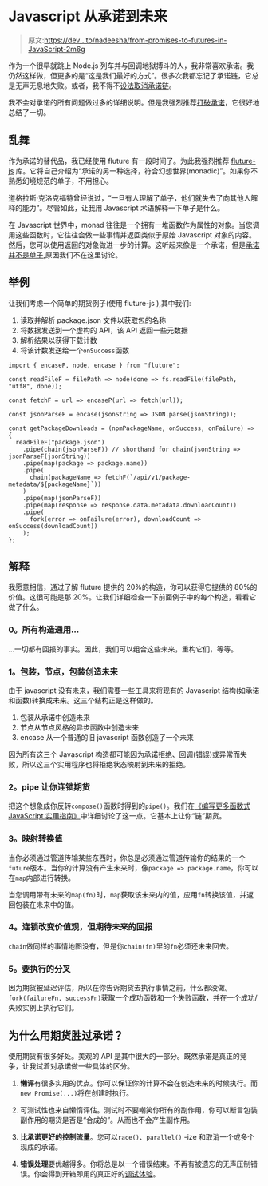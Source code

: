 # Javascript 从承诺到未来

> 原文:[https://dev . to/nadeesha/from-promises-to-futures-in-JavaScript-2m6g](https://dev.to/nadeesha/from-promises-to-futures-in-javascript-2m6g)

作为一个很早就跳上 Node.js 列车并与回调地狱搏斗的人，我非常喜欢承诺。我仍然这样做，但更多的是“这是我们最好的方式”。很多次我都忘记了承诺链，它总是无声无息地失败。或者，我不得不[设法取消承诺链](https://github.com/sindresorhus/p-cancelable)。

我不会对承诺的所有问题做过多的详细说明。但是我强烈推荐[打破承诺](https://medium.com/@avaq/broken-promises-2ae92780f33)，它很好地总结了一切。

## [](#fluture)乱舞

作为承诺的替代品，我已经使用 fluture 有一段时间了。为此我强烈推荐 [fluture-js](https://github.com/fluture-js/Fluture) 库。它将自己介绍为“承诺的另一种选择，符合幻想世界(monadic)”。如果你不熟悉幻境规范的单子，不用担心。

道格拉斯·克洛克福特曾经说过，“一旦有人理解了单子，他们就失去了向其他人解释的能力”。尽管如此，让我用 Javascript 术语解释一下单子是什么。

在 Javascript 世界中，monad 往往是一个拥有一堆函数作为属性的对象。当您调用这些函数时，它往往会做一些事情并返回类似于原始 Javascript 对象的内容。然后，您可以使用返回的对象做进一步的计算。这听起来像是一个承诺，但是[承诺并不是单子](https://stackoverflow.com/questions/45712106/why-are-promises-monads),原因我们不在这里讨论。

## [](#example)举例

让我们考虑一个简单的期货例子(使用 fluture-js ),其中我们:

1.  读取并解析 package.json 文件以获取包的名称
2.  将数据发送到一个虚构的 API，该 API 返回一些元数据
3.  解析结果以获得下载计数
4.  将该计数发送给一个`onSuccess`函数

```
import { encaseP, node, encase } from "fluture";

const readFileF = filePath => node(done => fs.readFile(filePath, "utf8", done));

const fetchF = url => encaseP(url => fetch(url));

const jsonParseF = encase(jsonString => JSON.parse(jsonString));

const getPackageDownloads = (npmPackageName, onSuccess, onFailure) => {
  readFileF("package.json")
    .pipe(chain(jsonParseF)) // shorthand for chain(jsonString => jsonParseF(jsonString))
    .pipe(map(package => package.name))
    .pipe(
      chain(packageName => fetchF(`/api/v1/package-metadata/${packageName}`))
    )
    .pipe(map(jsonParseF))
    .pipe(map(response => response.data.metadata.downloadCount))
    .pipe(
      fork(error => onFailure(error), downloadCount => onSuccess(downloadCount))
    );
}; 
```

## [](#explanation)解释

我愿意相信，通过了解 fluture 提供的 20%的构造，你可以获得它提供的 80%的价值。这很可能是那 20%。让我们详细检查一下前面例子中的每个构造，看看它做了什么。

### [](#0-common-to-all-constructs)0。所有构造通用...

...一切都有回报的事实。因此，我们可以组合这些未来，重构它们，等等。

### [](#1-encasep-node-encase-creates-futures)1。包装，节点，包装创造未来

由于 javascript 没有未来，我们需要一些工具来将现有的 Javascript 结构(如承诺和函数)转换成未来。这三个结构正是这样做的。

1.  包装从承诺中创造未来
2.  节点从节点风格的异步函数中创造未来
3.  encase 从一个普通的旧 javascript 函数创造了一个未来

因为所有这三个 Javascript 构造都可能因为承诺拒绝、回调(错误)或异常而失败，所以这三个实用程序也将拒绝状态映射到未来的拒绝。

### [](#2-pipe-lets-you-chain-futures)2。pipe 让你连锁期货

把这个想象成你反转`compose()`函数时得到的`pipe()`。我们在[《编写更多函数式 JavaScript 实用指南》](https://write.as/nadeesha/practical-functional-programming-javascript)中详细讨论了这一点。它基本上让你“链”期货。

### [](#3-map-transforms-values)3。映射转换值

当你必须通过管道传输某些东西时，你总是必须通过管道传输你的结果的一个`future`版本。当你的计算没有产生未来时，像`package => package.name`，你可以在`map`内部进行转换。

当您调用带有未来的`map(fn)`时，`map`获取该未来内的值，应用`fn`转换该值，并返回包装在未来中的值。

### [](#4-chain-transforms-values-but-expects-a-future-back)4。连锁改变价值观，但期待未来的回报

`chain`做同样的事情地图没有，但是你`chain(fn)`里的`fn`必须还未来回去。

### [](#5-fork-to-execute)5。要执行的分叉

因为期货被延迟评估，所以在你告诉期货去执行事情之前，什么都没做。`fork(failureFn, successFn)`获取一个成功函数和一个失败函数，并在一个成功/失败实例上执行它们。

## [](#why-use-futures-over-promises)为什么用期货胜过承诺？

使用期货有很多好处。美观的 API 是其中很大的一部分。既然承诺是真正的竞争，让我试着对承诺做一些具体的区分。

1.  **懒评**有很多实用的优点。你可以保证你的计算不会在创造未来的时候执行。而`new Promise(...)`将在创建时执行。

2.  可测试性也来自懒惰评估。测试时不要嘲笑你所有的副作用，你可以断言包装副作用的期货是否是“合成的”。从而也不会产生副作用。

3.  **比承诺更好的控制流量**。您可以`race()`、`parallel()` -ize 和取消一个或多个现成的承诺。

4.  **错误处理**要优越得多。你将总是以一个错误结束。不再有被遗忘的无声压制错误。你会得到开箱即用的真正好的[调试体验](https://github.com/fluture-js/Fluture#debugging)。